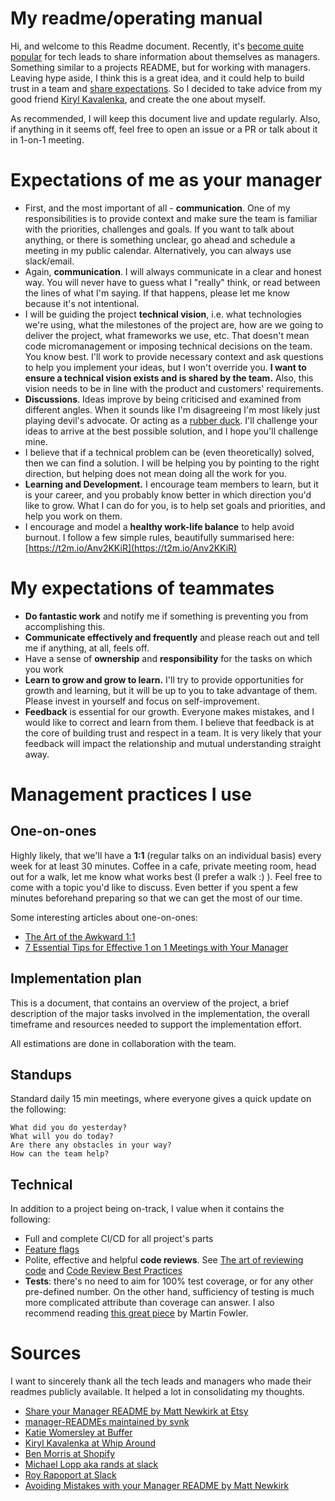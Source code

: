 # My readme/operating manual

Hi, and welcome to this Readme document. Recently, it's [become quite popular](https://svnk.github.io/manager-READMEs/) for tech leads to share information about themselves as managers. Something similar to a projects README, but for working with managers. Leaving hype aside, I think this is a great idea, and it could help to build trust in a team and [share expectations](https://mattnewkirk.com/2017/09/20/share-your-manager-readme/). So I decided to take advice from my good friend [Kiryl Kavalenka](https://github.com/kkav004), and create the one about myself.

As recommended, I will keep this document live and update regularly. Also, if anything in it seems off, feel free to open an issue or a PR or talk about it in 1-on-1 meeting.

# Expectations of me as your manager

- First, and the most important of all - **communication**. One of my responsibilities is to provide context and make sure the team is familiar with the priorities, challenges and goals. If you want to talk about anything, or there is something unclear, go ahead and schedule a meeting in my public calendar. Alternatively, you can always use slack/email.
- Again, **communication**. I will always communicate in a clear and honest way. You will never have to guess what I "really" think, or read between the lines of what I'm saying. If that happens, please let me know because it's not intentional.
- I will be guiding the project **technical vision**, i.e. what technologies we're using, what the milestones of the project are, how are we going to deliver the project, what frameworks we use, etc. That doesn't mean code micromanagement or imposing technical decisions on the team. You know best. I'll work to provide necessary context and ask questions to help you implement your ideas, but I won't override you. **I want to ensure a technical vision exists and is shared by the team.** Also, this vision needs to be in line with the product and customers' requirements.
- **Discussions**. Ideas improve by being criticised and examined from different angles. When it sounds like I'm disagreeing I'm most likely just playing devil's advocate. Or acting as a [rubber duck](https://t2m.io/8TaLSLtB). I'll challenge your ideas to arrive at the best possible solution, and I hope you'll challenge mine.
- I believe that if a technical problem can be (even theoretically) solved, then we can find a solution. I will be helping you by pointing to the right direction, but helping does not mean doing all the work for you.
- **Learning and Development.** I encourage team members to learn, but it is your career, and you probably know better in which direction you'd like to grow. What I can do for you, is to help set goals and priorities, and help you work on them.
- I encourage and model a **healthy work-life balance** to help avoid burnout. I  follow a few simple rules, beautifully summarised here: [https://t2m.io/Anv2KKiR](https://t2m.io/Anv2KKiR)

# My expectations of teammates

- **Do fantastic work** and notify me if something is preventing you from accomplishing this.
- **Communicate effectively and frequently** and please reach out and tell me if anything, at all, feels off.
- Have a sense of **ownership** and **responsibility** for the tasks on which you work
- **Learn to grow and grow to learn.** I'll try to provide opportunities for growth and learning, but it will be up to you to take advantage of them. Please invest in yourself and focus on self-improvement.
- **Feedback** is essential for our growth. Everyone makes mistakes, and I would like to correct and learn from them. I believe that feedback is at the core of building trust and respect in a team. It is very likely that your feedback will impact the relationship and mutual understanding straight away.

# Management practices I use

## One-on-ones

Highly likely, that we'll have a **1:1** (regular talks on an individual basis) every week for at least 30 minutes. Coffee in a cafe, private meeting room, head out for a walk, let me know what works best (I prefer a walk :) ). Feel free to come with a topic you'd like to discuss. Even better if you spent a few minutes beforehand preparing so that we can get the most of our time.

Some interesting articles about one-on-ones:

- [The Art of the Awkward 1:1](https://medium.com/@mrabkin/the-art-of-the-awkward-1-1-f4e1dcbd1c5c)
- [7 Essential Tips for Effective 1 on 1 Meetings with Your Manager](https://getlighthouse.com/blog/effective-1-on-1-meetings/)

## Implementation plan

This is a document, that contains an overview of the project, a brief description of the major tasks involved in the implementation, the overall timeframe and resources needed to support the implementation effort.

All estimations are done in collaboration with the team.

## Standups

Standard daily 15 min meetings, where everyone gives a quick update on the following: 

    What did you do yesterday?
    What will you do today?
    Are there any obstacles in your way?
    How can the team help?

## Technical

In addition to a project being on-track, I value when it contains the following:

- Full and complete CI/CD for all project's parts
- [Feature flags](https://stackoverflow.com/questions/7707383/what-is-a-feature-flag)
- Polite, effective and helpful **code reviews**. See [The art of reviewing code](https://blog.usejournal.com/the-art-of-reviewing-code-e10a3a830a2e) and [Code Review Best Practices](https://medium.com/palantir/code-review-best-practices-19e02780015f)
- **Tests**: there's no need to aim for 100% test coverage, or for any other pre-defined number. On the other hand, sufficiency of testing is much more complicated attribute than coverage can answer. I also recommend reading [this great piece](https://martinfowler.com/bliki/TestCoverage.html) by Martin Fowler.

# Sources

I want to sincerely thank all the tech leads and managers who made their readmes publicly available. It helped a lot in consolidating my thoughts.

- [Share your Manager README by Matt Newkirk at Etsy](https://matthewnewkirk.com/2017/09/20/share-your-manager-readme/)
- [manager-READMEs maintained by svnk](https://svnk.github.io/manager-READMEs/)
- [Katie Womersley at Buffer](https://github.com/KatieLo/README)
- [Kiryl Kavalenka at Whip Around](https://github.com/kkav004/README)
- [Ben Morris at Shopify](https://docs.google.com/presentation/d/1LGL7fh5zWx8XqHRBra51LcMIHCUluqrdXZ_-XBTXqlg/edit#slide=id.g23dc7fe4e1_2_85)
- [Michael Lopp aka rands at slack](http://randsinrepose.com/archives/how-to-rands/)
- [Roy Rapoport at Slack](https://docs.google.com/presentation/d/1df5MALZKZU6lOeIXUiO-h6ReFM3KuIpnapSE97IZnX4/edit#slide=id.p)
- [Avoiding Mistakes with your Manager README by Matt Newkirk](https://mattnewkirk.com/2019/01/02/avoiding-mistakes-with-your-manager-readme/)